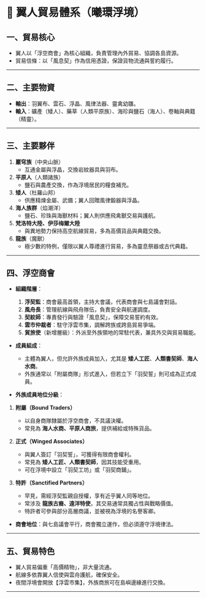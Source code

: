 # 🪽 翼人貿易體系（曦環浮境）

## 一、貿易核心
- 翼人以「浮空商會」為核心組織，負責管理內外貿易、協調各島資源。  
- 貿易信條：以「風息契」作為信用憑證，保證貨物流通與誓約履行。  

---

## 二、主要物資
- **輸出**：羽翼布、雲石、浮晶、風律法器、靈禽幼雛。  
- **輸入**：礦產（矮人）、藥草（人類平原族）、海珍與鹽石（海人）、卷軸與典籍（精靈）。  

---

## 三、主要夥伴
1. **巖穹族**（中央山脈）  
   - 互通金屬與浮晶，交換岩紋器具與羽布。  
2. **平原人**（人類諸族）  
   - 鹽石與農產交換，作為浮境居民的糧食補充。  
3. **矮人**（杜羅山邦）  
   - 供應精煉金屬、武備；翼人回贈風律鍛器與浮晶。  
4. **海人族群**（焰潮洋）  
   - 鹽石、珍珠與海獸材料；翼人則供應飛禽獸交易與護航。  
5. **梵洛特大陸、伊莎梅爾大陸**  
   - 與異地勢力保持高空航線貿易，多為高價貨品與典籍交換。  
6. **龍族**（魔獸）  
   - 極少數的特例，僅限以翼人尊禮進行貿易，多為靈息祭器或古代典籍。  

---

## 四、浮空商會
- **組織階層**：  
  1. **浮契監**：商會最高首領，主持大會議，代表商會與七島議會對話。  
  2. **風舟長**：管理航線與飛舟隊伍，負責安全與航運調度。  
  3. **契紋師**：專責發行與驗證「風息契」，保障交易誓約有效。  
  4. **雲市仲裁者**：駐守浮雲市集，調解跨族或跨島貿易爭端。  
  5. **貿旅使**（新增層級）：外派至外族領地的常駐代表，兼具外交與貿易職能。  

- **成員組成**：  
  - 主體為翼人，但允許外族成員加入，尤其是 **矮人工匠**、**人類書契師**、**海人水商**。  
  - 外族通常以「附屬商隊」形式進入，但若立下「羽契誓」則可成為正式成員。  
- **外族成員地位分級**：  
1. **附屬（Bound Traders）**  
   - 以自身商隊隸屬於浮空商會，不具議決權。  
   - 常見為 **海人水商、平原人商旅**，提供補給或特殊貨品。  

2. **正式（Winged Associates）**  
   - 與翼人簽訂「羽契誓」，可獲得有限商會權利。  
   - 常見為 **矮人工匠、人類書契師**，因其技能受重用。  
   - 可在浮境中設立「羽契工坊」或「羽契商鋪」。  

3. **特許（Sanctified Partners）**  
   - 罕見，需經浮契監親自授權，享有近乎翼人同等地位。  
   - 常涉及 **龍族古裔、遠洋特使**，其交易通常具獨占性與戰略價值。  
   - 特許者可參與部分高層商議，並被視為浮境的名譽客卿。 

- **商會地位**：與七島議會平行，商會獨立運作，但必須遵守浮境律法。  

---

## 五、貿易特色
- 翼人貿易偏重「高價精物」，非大量流通。  
- 航線多依靠翼人信使與雲舟護航，確保安全。  
- 夜間浮境會開放【浮雲市集】，外族商旅可在島嶼邊緣進行交換。  

---
